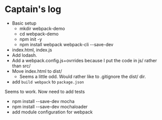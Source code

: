 # Captain's log

* Basic setup
  * mkdir webpack-demo
  * cd webpack-demo
  * npm init -y
  * npm install webpack webpack-cli --save-dev
* index.html, index.js
* Add lodash.
* Add a webpack.config.js+ovrrides because I put the code in js/ rather than src/
* Move index.html to dist/
  * Seems a little odd. Would rather like to .gitignore the dist/ dir.
* add `build webpack` to `package.json`

Seems to work. Now need to add tests

* npm install --save-dev mocha
* npm install --save-dev mochaloader
* add module configuration for webpack
